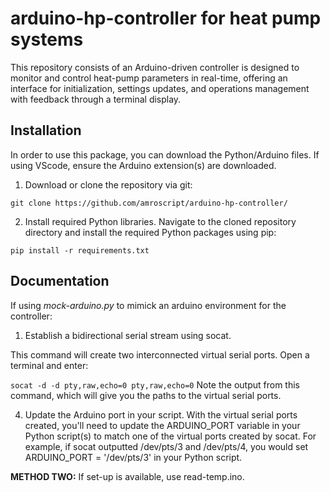 # arduino-hp-controller for heat pump systems
This repository consists of an Arduino-driven controller is designed to monitor and control heat-pump parameters in real-time, offering an interface for initialization, settings updates, and operations management with feedback through a terminal display.

## Installation 

In order to use this package, you can download the Python/Arduino files. If using VScode, ensure the Arduino extension(s) are downloaded.

1. Download or clone the repository via git: 

`git clone https://github.com/amroscript/arduino-hp-controller/`

2. Install required Python libraries. Navigate to the cloned repository directory and install the required Python packages using pip:

`pip install -r requirements.txt`

## Documentation

If using _mock-arduino.py_ to mimick an arduino environment for the controller:

1. Establish a bidirectional serial stream using socat.

This command will create two interconnected virtual serial ports. Open a terminal and enter: 


`socat -d -d pty,raw,echo=0 pty,raw,echo=0` Note the output from this command, which will give you the paths to the virtual serial ports.

4. Update the Arduino port in your script. With the virtual serial ports created, you'll need to update the ARDUINO_PORT variable in your Python script(s) to match one of the virtual ports created by socat.
For example, if socat outputted /dev/pts/3 and /dev/pts/4, you would set ARDUINO_PORT = '/dev/pts/3' in your Python script.

**METHOD TWO:** If set-up is available, use read-temp.ino.



